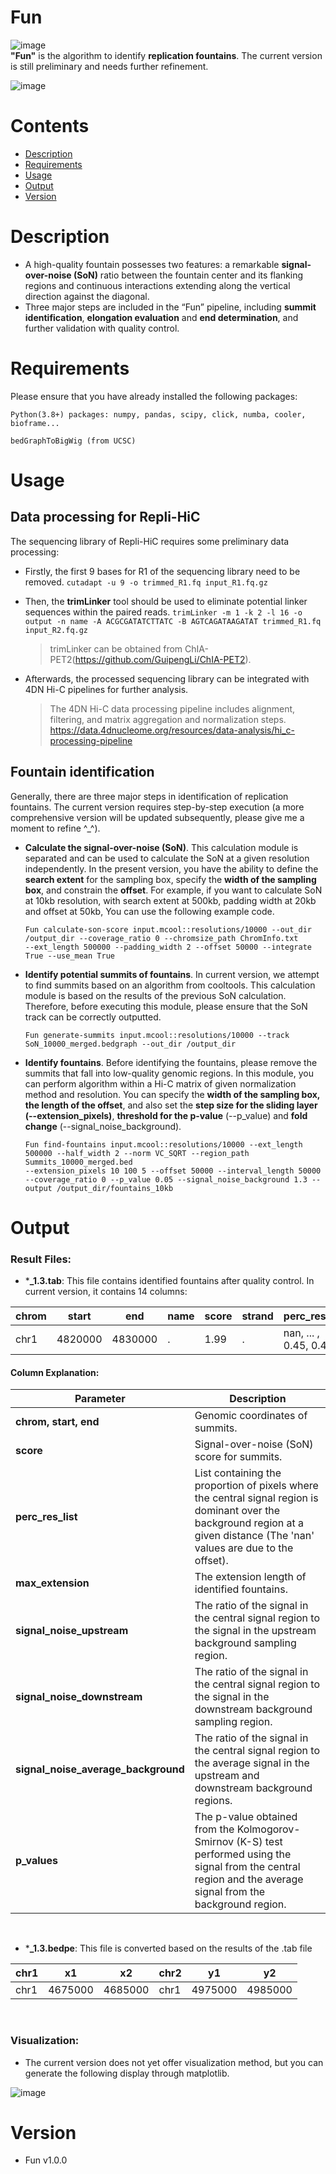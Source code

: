 
# Fun  
![image](https://zenodo.org/badge/641802007.svg)  
**"Fun"** is the algorithm to identify **replication fountains**. The current version is still preliminary and needs further refinement.  

![image](https://github.com/zzdzr/Fun/blob/master/image/Fun.png)

# Contents
- [Description](#description)
- [Requirements](#requirements)
- [Usage](#usage)
- [Output](#output)
- [Version](#version)
  
# Description
- A high-quality fountain possesses two features: a remarkable **signal-over-noise (SoN)** ratio between the fountain center and its flanking regions and continuous interactions extending along the vertical direction against the diagonal.
- Three major steps are included in the “Fun” pipeline, including **summit identification**, **elongation evaluation** and **end determination**, and further validation with quality control.

# Requirements
  Please ensure that you have already installed the following packages:
  ```
  Python(3.8+) packages: numpy, pandas, scipy, click, numba, cooler, bioframe...
    
  bedGraphToBigWig (from UCSC)
  ```

# Usage
## Data processing for Repli-HiC
The sequencing library of Repli-HiC requires some preliminary data processing:
- Firstly, the first 9 bases for R1 of the sequencing library need to be removed.
  `cutadapt -u 9 -o trimmed_R1.fq input_R1.fq.gz`

- Then, the **trimLinker** tool should be used to eliminate potential linker sequences within the paired reads.
  `trimLinker -m 1 -k 2 -l 16 -o output -n name -A ACGCGATATCTTATC -B AGTCAGATAAGATAT trimmed_R1.fq input_R2.fq.gz`
  > trimLinker can be obtained from ChIA-PET2(https://github.com/GuipengLi/ChIA-PET2).

- Afterwards, the processed sequencing library can be integrated with 4DN Hi-C pipelines for further analysis.
  > The 4DN Hi-C data processing pipeline includes alignment, filtering, and matrix aggregation and normalization steps. https://data.4dnucleome.org/resources/data-analysis/hi_c-processing-pipeline

## Fountain identification
Generally, there are three major steps in identification of replication fountains. The current version requires step-by-step execution (a more comprehensive version will be updated subsequently, please give me a moment to refine ^_^).
- **Calculate the signal-over-noise (SoN)**.
This calculation module is separated and can be used to calculate the SoN at a given resolution independently. In the present version, you have the ability to define the **search extent** for the sampling box, specify the **width of the sampling box**, and constrain the **offset**. For example, if you want to calculate SoN at 10kb resolution, with search extent at 500kb, padding width at 20kb and offset at 50kb, You can use the following example code.
   ```
   Fun calculate-son-score input.mcool::resolutions/10000 --out_dir /output_dir --coverage_ratio 0 --chromsize_path ChromInfo.txt 
   --ext_length 500000 --padding_width 2 --offset 50000 --integrate True --use_mean True
   ```

- **Identify potential summits of fountains**.
In current version, we attempt to find summits based on an algorithm from cooltools. This calculation module is based on the results of the previous SoN calculation. Therefore, before executing this module, please ensure that the SoN track can be correctly outputted.
   ```
  Fun generate-summits input.mcool::resolutions/10000 --track SoN_10000_merged.bedgraph --out_dir /output_dir
   ```

- **Identify fountains**.
Before identifying the fountains, please remove the summits that fall into low-quality genomic regions. In this module, you can perform algorithm within a Hi-C matrix of given normalization method and resolution. You can specify the **width of the sampling box, the length of the offset**, and also set the **step size for the sliding layer (--extension_pixels)**, **threshold for the p-value** (--p_value) and **fold change** (--signal_noise_background).
   ```
   Fun find-fountains input.mcool::resolutions/10000 --ext_length 500000 --half_width 2 --norm VC_SQRT --region_path Summits_10000_merged.bed
   --extension_pixels 10 100 5 --offset 50000 --interval_length 50000 --coverage_ratio 0 --p_value 0.05 --signal_noise_background 1.3 --output /output_dir/fountains_10kb
   ```
# Output
### Result Files:

  - ***_1.3.tab**: This file contains identified fountains after quality control. In current version, it contains 14 columns:


    
|chrom |start|end  |name |score |strand  |perc_res_list |max_extension |signal_noise_upstream|signal_noise_downstream|signal_noise_average_background| p_values |
|----|-----|-----|----|------|-----|------|------|------|------|----|---|
|chr1|4820000 |4830000|.|1.99 |.|nan, ... , 0.45, 0.45|150|4.60|4.07|4.32|1.1e-08|  

#### Column Explanation:
| Parameter | Description |
| --- | --- |
| **chrom, start, end** | Genomic coordinates of summits. |
| **score** | Signal-over-noise (SoN) score for summits. |
| **perc_res_list** | List containing the proportion of pixels where the central signal region is dominant over the background region at a given distance (The 'nan' values are due to the offset). |
| **max_extension** | The extension length of identified fountains. |
| **signal_noise_upstream** | The ratio of the signal in the central signal region to the signal in the upstream background sampling region. |
| **signal_noise_downstream** | The ratio of the signal in the central signal region to the signal in the downstream background sampling region. |
| **signal_noise_average_background** | The ratio of the signal in the central signal region to the average signal in the upstream and downstream background regions. |
| **p_values** | The p-value obtained from the Kolmogorov-Smirnov (K-S) test performed using the signal from the central region and the average signal from the background region. |

<br>

  - ***_1.3.bedpe**: This file is converted based on the results of the .tab file


| chr1 | x1 | x2 | chr2 | y1 | y2 |
|----|----|----|----|----|----|
|chr1|4675000|4685000|chr1|4975000|4985000|

<br>
  
### Visualization:
- The current version does not yet offer visualization method, but you can generate the following display through matplotlib.  


![image](https://github.com/zzdzr/Fun/blob/master/image/Fountains.png)
  
# Version
  - Fun v1.0.0
